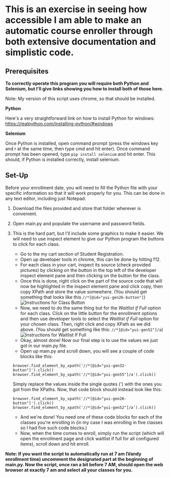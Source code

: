 # This is an exercise in seeing how accessible I am able to make an automatic course enroller through both extensive documentation and simplistic code.

## Prerequisites 
**To correctly operate this program you will require both Python and Selenium, but I'll give links showing you how to install both of those here.**

Note: My version of this script uses chrome, so that should be installed.

**Python**

Here's a very straightforward link on how to install Python for windows: https://realpython.com/installing-python/#windows

**Selenium**

Once Python is installed, open command prompt (press the windows key and r at the same time, then type cmd and hit enter). 
Once command prompt has been opened, type `pip install selenium` and hit enter. This should, if Python is installed correctly, install selenium.

## Set-Up
Before your enrollment date, you will need to fill the Python file with your specific information so that it will work properly for you. This can be done in any text editor, including just Notepad.

1. Download the files provided and store that folder wherever is convenient.
2. Open main.py and populate the username and password fields.
3. This is the hard part, but I'll include some graphics to make it easier. We will need to use inspect element to give our Python program the buttons to click for each class.

    - Go to the my cart section of Student Registration.
    - Open up developer tools in chrome, this can be done by hitting f12.
    - For each class in your cart, inspect its source (check provided pictures) by clicking on the button in the top left of the        developer inspect element pane and then clicking on the button for the class.
    - Once this is done, right click on the part of the source code that will now be highlighted in the inspect element pane and click copy, then copy XPath and store the value somewhere. (You should get something that looks like this `//*[@id="yui-gen26-button"]`) 
    ![Instructions for Class Button](https://i.imgur.com/esbQRV4.png)
    - Now, we need to do the same thing but for the *Waitlist if Full* option for each class. Click on the little button for the enrollment options and then use developer tools to select the *Waitlist if Full* option for your chosen class. Then, right click and copy XPath as we did above. (You should get something like this: `//*[@id="yui-gen52"]/a`)
    ![Instructions for Waitlist If Full](https://i.imgur.com/a1F6Jxt.png)
    - Okay, almost done! Now our final step is to use the values we just got in our main.py file.
    - Open up main.py and scroll down, you will see a couple of code blocks like this:
    ```
    browser.find_element_by_xpath('//*[@id="yui-gen32-button"]').click()
    browser.find_element_by_xpath('//*[@id="yui-gen55"]/a').click()
    ```
    Simply replace the values inside the single quotes (') with the ones you got from the XPaths. Now, that code block should instead look like this:
    ```
    browser.find_element_by_xpath('//*[@id="yui-gen26-button"]').click()
    browser.find_element_by_xpath('//*[@id="yui-gen52"]/a').click()
    ```
    - And we're done! You need one of these code blocks for each of the classes you're enrolling in (in my case I was enrolling in five classes so I had five such code blocks.)
    - Now, when the time comes to enroll, simply run the script (which will open the enrollment page and click waitlist if full for all configured items), scroll down and hit enroll. 
    
    
 **Note: If you want the script to automatically run at 7 am (Vandy enrollment time) uncomment the designated part at the beginning of main.py. Now the script, once ran a bit before 7 AM, should open the web browser at exactly 7 am and select all your classes for you.**
    

    
    



